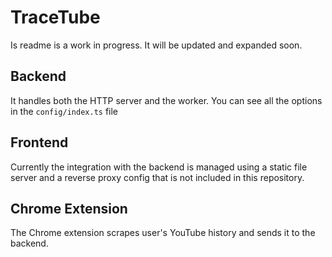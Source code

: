 # TraceTube

Is readme is a work in progress. It will be updated and expanded soon.

## Backend

It handles both the HTTP server and the worker. You can see all the options in the `config/index.ts` file

## Frontend

Currently the integration with the backend is managed using a static file server and a reverse proxy config that is not included in this repository.

## Chrome Extension

The Chrome extension scrapes user's YouTube history and sends it to the backend.